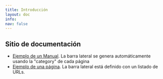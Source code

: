 ```yaml
---
title: Introducción
layout: doc
info:
nav: false
---
```


## Sitio de documentación

- [Ejemplo de un Manual](docs/). La barra lateral se genera automáticamente usando la "category" de cada página
- [Ejemplo de una página](test/). La barra lateral está definido con un listado de URLs.
